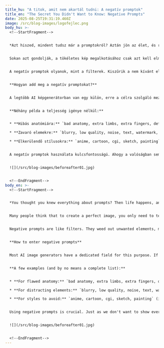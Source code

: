 ```yaml
---
title_hu: "A titok, amit nem akartál tudni: A negatív promptok"
title_en: "The Secret You Didn't Want to Know: Negative Prompts"
date: 2025-08-25T19:31:19.460Z
image: /src/blog-images/logofejlec.png
body_hu: >-
  <!--StartFragment-->


  *Azt hiszed, mindent tudsz már a promptokról? Aztán jön az élet, és rádöbbensz, hogy a legfontosabb dolgokról nem is tudtál. Ott van a fő téma, a részletek, a stílus és az extrák. De van még valami, ami sokszor észrevétlen marad, pedig a kulcs a tökéletességhez: a **negatív promptok**.*


  Sokan azt gondolják, a tökéletes kép megalkotásához csak azt kell elmondani a gépnek, mit akarnak látni. De mi van akkor, ha a gépezet valami olyat generál, amit nem szeretnénk látni? A **negatív prompt** pontosan erre való: megmondja az AI-nak, mit **ne** tegyen a képre.


  A negatív promptok olyanok, mint a filterek. Kiszűrik a nem kívánt elemeket, a hibákat, és a nem odaillő részleteket. Minél többet tanulsz a promptokról, annál jobban megérted a technológia korlátait, és annál könnyebben tudod majd ezeket a filtereket használni.


  **Hogyan add meg a negatív promptokat?**


  A legtöbb AI képgenerátorban van egy külön, erre a célra szolgáló mező. Ha ilyet látsz, írd oda a szavakat, vesszővel elválasztva. Ha nincs ilyen mező, a negatív promptok a pozitív prompt végére kerülnek, a `--no` parancs után. Az én [generátoromban](https://aliceinbp.com/generator.html) szerencsére választhatsz a leggyakoribb negatív promptok közül, így nem kell mindent a nulláról beírnod. Egyszerűen kattints, és máris hozzáadja a gép a promptodhoz.


  **Néhány példa a teljesség igénye nélkül:**


  * **Hibás anatómiára:** `bad anatomy, extra limbs, extra fingers, deformed face, disfigured, poorly drawn hands, missing limbs`

  * **Zavaró elemekre:** `blurry, low quality, noise, text, watermark, signature, ugly, out of focus`

  * **Elkerülendő stílusokra:** `anime, cartoon, cgi, sketch, painting` (ha nem illik az ötletedhez)


  A negatív promptok használata kulcsfontosságú. Ahogy a valóságban sem akarunk mindent megmutatni magunkból, úgy a digitális térben sem. A negatív prompt a te lehetőséged, hogy finomíts, és a tökéletességhez még közelebb kerülj.


  ![](/src/blog-images/beforeafter01.jpg)


  <!--EndFragment-->
body_en: >-
  <!--StartFragment-->


  *You thought you knew everything about prompts? Then life happens, and you realize you were missing the most important things. There's the main subject, the details, the style, and the extras. But there's one more thing that often goes unnoticed, yet it’s key to perfection: **negative prompts**.*


  Many people think that to create a perfect image, you only need to tell the machine what you want to see. But what if the machine generates something you don't want to see? A **negative prompt** is for exactly that: it tells the AI what **not** to put on the image.


  Negative prompts are like filters. They weed out unwanted elements, mistakes, and irrelevant details. The more you learn about prompts, the more you'll understand the limitations of the technology, and the easier it will be to use these filters.


  **How to enter negative prompts**


  Most AI image generators have a dedicated field for this purpose. If you see one, enter your keywords there, separated by commas. If there isn't a dedicated field, negative prompts are added at the end of the positive prompt, after a `--no` command. Fortunately, in [my generator](https://aliceinbp.com/generator.html), you can choose from the most common negative prompts, so you don't have to type everything from scratch. Just click, and the machine will add it to your prompt.


  **A few examples (and by no means a complete list):**


  * **For flawed anatomy:** `bad anatomy, extra limbs, extra fingers, deformed face, disfigured, poorly drawn hands, missing limbs`

  * **For distracting elements:** `blurry, low quality, noise, text, watermark, signature, ugly, out of focus`

  * **For styles to avoid:** `anime, cartoon, cgi, sketch, painting` (if they don't fit your idea)


  Using negative prompts is crucial. Just as we don't want to show everything about ourselves in real life, the same goes for the digital world. The negative prompt is your opportunity to refine and get even closer to perfection.


  ![](/src/blog-images/beforeafter01.jpg)


  <!--EndFragment-->
---
```


